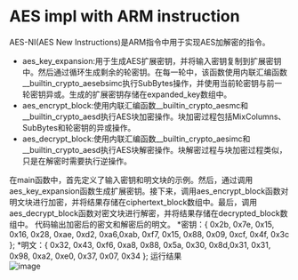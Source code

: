 # AES impl with ARM instruction
AES-NI(AES New Instructions)是ARM指令中用于实现AES加解密的指令。<br>
* aes_key_expansion:用于生成AES扩展密钥，并将输入密钥复制到扩展密钥中。然后通过循环生成剩余的轮密钥。在每一轮中，该函数使用内联汇编函数__builtin_crypto_aesebsimc执行SubBytes操作，并使用当前轮密钥与前一轮密钥异或。生成的扩展密钥存储在expanded_key数组中。
* aes_encrypt_block:使用内联汇编函数__builtin_crypto_aesmc和__builtin_crypto_aesd执行AES块加密操作。块加密过程包括MixColumns、SubBytes和轮密钥的异或操作。
* aes_decrypt_block:使用内联汇编函数__builtin_crypto_aesimc和__builtin_crypto_aesd执行AES块解密操作。块解密过程与块加密过程类似，只是在解密时需要执行逆操作。

在main函数中，首先定义了输入密钥和明文块的示例。然后，通过调用aes_key_expansion函数生成扩展密钥。接下来，调用aes_encrypt_block函数对明文块进行加密，并将结果存储在ciphertext_block数组中。最后，调用aes_decrypt_block函数对密文块进行解密，并将结果存储在decrypted_block数组中。
代码输出加密后的密文和解密后的明文。
*密钥：{ 0x2b, 0x7e, 0x15, 0x16, 0x28, 0xae, 0xd2, 0xa6,0xab, 0xf7, 0x15, 0x88, 0x09, 0xcf, 0x4f, 0x3c };
*明文：{ 0x32, 0x43, 0xf6, 0xa8, 0x88, 0x5a, 0x30, 0x8d,0x31, 0x31, 0x98, 0xa2, 0xe0, 0x37, 0x07, 0x34 };
运行结果<br>
![image](https://github.com/Ashl703/group-xx/assets/138503504/b9067eb4-d89b-41ee-9866-71f2c23c94ab)
